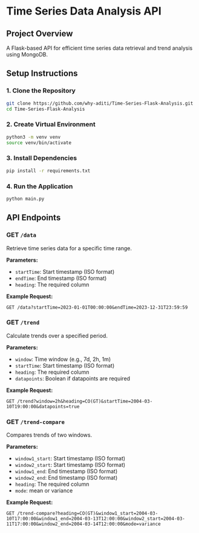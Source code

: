 # Time Series Data Analysis API

## Project Overview

A Flask-based API for efficient time series data retrieval and trend analysis using MongoDB.

## Setup Instructions

### 1. Clone the Repository

```bash
git clone https://github.com/why-aditi/Time-Series-Flask-Analysis.git
cd Time-Series-Flask-Analysis
```

### 2. Create Virtual Environment

```bash
python3 -m venv venv
source venv/bin/activate
```

### 3. Install Dependencies

```bash
pip install -r requirements.txt
```

### 4. Run the Application

```bash
python main.py
```

## API Endpoints

### GET `/data`

Retrieve time series data for a specific time range.

**Parameters:**

- `startTime`: Start timestamp (ISO format)
- `endTime`: End timestamp (ISO format)
- `heading`: The required column

**Example Request:**

```
GET /data?startTime=2023-01-01T00:00:00&endTime=2023-12-31T23:59:59
```

### GET `/trend`

Calculate trends over a specified period.

**Parameters:**

- `window`: Time window (e.g., 7d, 2h, 1m)
- `startTime`: Start timestamp (ISO format)
- `heading`: The required column
- `datapoints`: Boolean if datapoints are required

**Example Request:**

```
GET /trend?window=2h&heading=CO(GT)&startTime=2004-03-10T19:00:00&datapoints=true
```

### GET `/trend-compare`

Compares trends of two windows.

**Parameters:**

- `window1_start`: Start timestamp (ISO format)
- `window2_start`: Start timestamp (ISO format)
- `window1_end`: End timestamp (ISO format)
- `window2_end`: End timestamp (ISO format)
- `heading`: The required column
- `mode`: mean or variance

**Example Request:**

```
GET /trend-compare?heading=CO(GT)&window1_start=2004-03-10T17:00:00&window1_end=2004-03-13T12:00:00&window2_start=2004-03-11T17:00:00&window2_end=2004-03-14T12:00:00&mode=variance
```
